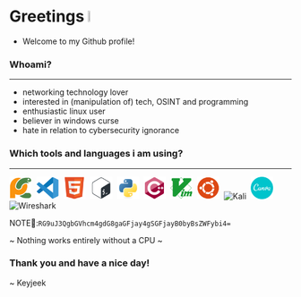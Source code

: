 <h1>
  Greetings
  <img src="https://media.giphy.com/media/hvRJCLFzcasrR4ia7z/giphy.gif" width="5%" height="5%"/>
</h1>

- Welcome to my Github profile!

### Whoami?
---
- networking technology lover
- interested in (manipulation of) tech, OSINT and programming
- enthusiastic linux user
- believer in windows curse
- hate in relation to cybersecurity ignorance

### Which tools and languages i am using?
---
<img src="https://raw.githubusercontent.com/devicons/devicon/1119b9f84c0290e0f0b38982099a2bd027a48bf1/icons/pycharm/pycharm-original.svg" title="PyCharm" alt="PyCharm" width="40" height="40"/>&nbsp;
<img src="https://raw.githubusercontent.com/devicons/devicon/1119b9f84c0290e0f0b38982099a2bd027a48bf1/icons/vscode/vscode-original.svg" title="VSCode" alt="VSCode" width="40" height="40"/>&nbsp;
<img src="https://raw.githubusercontent.com/devicons/devicon/1119b9f84c0290e0f0b38982099a2bd027a48bf1/icons/html5/html5-original.svg" title="HTML" alt="HTML" width="40" height="40"/>&nbsp;
<img src="https://raw.githubusercontent.com/devicons/devicon/1119b9f84c0290e0f0b38982099a2bd027a48bf1/icons/bash/bash-plain.svg" title="Bash" alt="Bash" width="40" height="40"/>&nbsp;
<img src="https://raw.githubusercontent.com/devicons/devicon/1119b9f84c0290e0f0b38982099a2bd027a48bf1/icons/python/python-original.svg" title="Python" alt="Python" width="40" height="40"/>&nbsp;
<img src="https://raw.githubusercontent.com/devicons/devicon/1119b9f84c0290e0f0b38982099a2bd027a48bf1/icons/cplusplus/cplusplus-original.svg" title="CPP" alt="CPP" width="40" height="40"/>&nbsp;
<img src="https://raw.githubusercontent.com/devicons/devicon/1119b9f84c0290e0f0b38982099a2bd027a48bf1/icons/vim/vim-plain.svg" title="Vim" alt="Vim" width="40" height="40"/>&nbsp;
<img src="https://raw.githubusercontent.com/devicons/devicon/1119b9f84c0290e0f0b38982099a2bd027a48bf1/icons/ubuntu/ubuntu-plain.svg" title="Ubuntu" alt="Ubuntu" width="40" height="40"/>&nbsp;
<img src="https://github.com/Keyj33k/profiles/blob/main/profile/kalilinux.png?raw=true" title="Kali" alt="Kali" width="40" height="40"/>&nbsp;
<img src="https://raw.githubusercontent.com/devicons/devicon/1119b9f84c0290e0f0b38982099a2bd027a48bf1/icons/canva/canva-original.svg" title="Canva" alt="Canva" width="40" height="40"/>&nbsp;
<img src="https://github.com/Keyj33k/profiles/blob/main/profile/wireshark.png?raw=true" title="Wireshark" alt="Wireshark" width="40" height="40"/>&nbsp;

NOTE:snake::```RG9uJ3QgbGVhcm4gdG8gaGFjay4gSGFjayB0byBsZWFybi4=```

~ Nothing works entirely without a CPU ~

### Thank you and have a nice day!
~ Keyjeek


